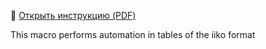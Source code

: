 📄 [Открыть инструкцию (PDF)](https://github.com/olodenm/ako/blob/formatting_tables_vba/macros.pdf)

This macro performs automation in tables of the iiko format

